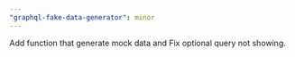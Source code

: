 ```yaml
---
"graphql-fake-data-generator": minor
---
```


Add function that generate mock data and Fix optional query not showing.
